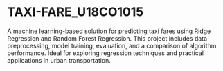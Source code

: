# TAXI-FARE_U18CO1015
A machine learning-based solution for predicting taxi fares using Ridge Regression and Random Forest Regression. This project includes data preprocessing, model training, evaluation, and a comparison of algorithm performance. Ideal for exploring regression techniques and practical applications in urban transportation.
